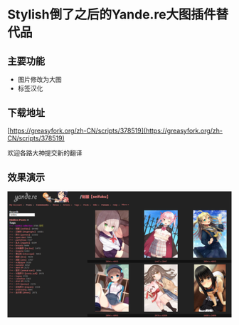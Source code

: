 # Stylish倒了之后的Yande.re大图插件替代品

## 主要功能
 - 图片修改为大图
 - 标签汉化

## 下载地址
[https://greasyfork.org/zh-CN/scripts/378519](https://greasyfork.org/zh-CN/scripts/378519)

欢迎各路大神提交新的翻译

## 效果演示
![](https://raw.githubusercontent.com/mouyase/yande.re_large_picture_script/master/TrYunfGBUn.png)

